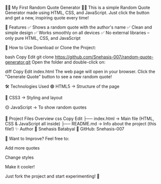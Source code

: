 🌟🌟 My First Random Quote Generator 🌟🌟
This is a simple Random Quote Generator made using HTML, CSS, and JavaScript.
Just click the button and get a new, inspiring quote every time!

📖 Features
✅ Shows a random quote with the author's name
✅ Clean and simple design
✅ Works smoothly on all devices
✅ No external libraries – only pure HTML, CSS, and JavaScript

🚀 How to Use
Download or Clone the Project:

bash
Copy
Edit
git clone https://github.com/Snehasis-007/random-quote-generator.git
Open the folder and double-click on:

diff
Copy
Edit
index.html
The web page will open in your browser.
Click the "Generate Quote" button to see a new random quote!

🛠️ Technologies Used
🟢 HTML5 → Structure of the page

🔵 CSS3 → Styling and layout

🟡 JavaScript → To show random quotes

📂 Project Files Overview
css
Copy
Edit
├── index.html      → Main file (HTML, CSS & JavaScript all inside)
├── README.md       → Info about the project (this file!)
✨ Author
👤 Snehasis Batabyal
🔗 GitHub: Snehasis-007

🙌 Want to Improve?
Feel free to:

Add more quotes

Change styles

Make it cooler!

Just fork the project and start experimenting! 🎉

